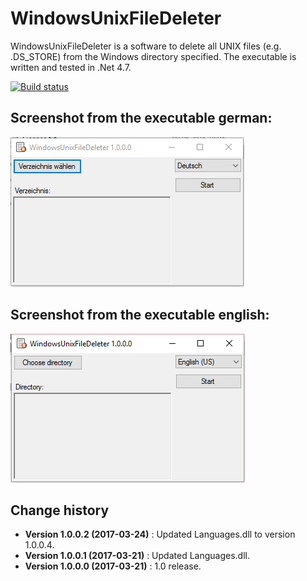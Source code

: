 WindowsUnixFileDeleter
======================

WindowsUnixFileDeleter is a software to delete all UNIX files (e.g. .DS_STORE) from the Windows directory specified.
The executable is written and tested in .Net 4.7.

[![Build status](https://ci.appveyor.com/api/projects/status/akh5nnhaf7yb262t?svg=true)](https://ci.appveyor.com/project/SeppPenner/windowsunixfiledeleter)


## Screenshot from the executable german:
![Screenshot from the executable german](https://github.com/SeppPenner/WindowsUnixFileDeleter/blob/master/Screenshot_DE.PNG "Screenshot from the executable german")

## Screenshot from the executable english:
![Screenshot from the executable english](https://github.com/SeppPenner/WindowsUnixFileDeleter/blob/master/Screenshot_EN.PNG "Screenshot from the executable english")

Change history
--------------

* **Version 1.0.0.2 (2017-03-24)** : Updated Languages.dll to version 1.0.0.4.
* **Version 1.0.0.1 (2017-03-21)** : Updated Languages.dll.
* **Version 1.0.0.0 (2017-03-21)** : 1.0 release.
